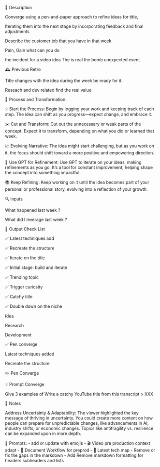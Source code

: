 
🧠 Description 

 

Converge using a pen-and-paper approach to refine ideas for title,  

Iterating them into the next stage by incorporating feedback and final adjustments 

Describe the customer job that you have in that week. 

Pain, Gain what can you do  

the incident for a video idea The is real the bomb unexpected event 

 

🕰️ Previous Retro 

 

Title changes with the idea during the week be ready for it. 

Reseach and dev related find the real value 

🔄 Process and Transformation: 

💡 Start the Process: 
Begin by logging your work and keeping track of each step. The idea can shift as you progress—expect change, and embrace it. 

✂️ Cut and Transform: 
Cut out the unnecessary or weak parts of the concept. Expect it to transform, depending on what you did or learned that week. 

📈 Evolving Narrative: 
The idea might start challenging, but as you work on it, the focus should shift toward a more positive and empowering direction. 

🤖 Use GPT for Refinement: 
Use GPT to iterate on your ideas, making refinements as you go. It’s a tool for constant improvement, helping shape the concept into something impactful. 

📚 Keep Refining: 
Keep working on it until the idea becomes part of your personal or professional story, evolving into a reflection of your growth. 

 

 

🔍 Inputs 

 

What happened last week ? 

What did I leverage last week ? 

🎨 Output Check List 

 

✅ Latest techniques add 

✅ Recreate the structure 

✅ Iterate on the title 

✅ Initial stage: build and iterate 

✅ Trending topic 

✅ Trigger curiosity 

✅ Catchy title 

✅ Double down on the niche 

Idea 

Research 

Development 

✅ Pen converge 

Latest techniques added 

Recreate the structure 

✏️ Pen Converge 

 

💡 Prompt Converge   

 

Give 3 examples of Write a catchy YouTube title from this transcript > XXX 

 

📝 Notes 

 

 

Address Uncertainty & Adaptability: The viewer highlighted the key message of thriving in uncertainty. You could create more content on how people can prepare for unpredictable changes, like advancements in AI, industry shifts, or economic changes. Topics like antifragility vs. resilience can be expanded upon in more depth. 

 

 
💭 Prompts:
    - add or update with emojis 
    - 🎬 Video pre production context adapt
    - 📝 Document Workflow for preprod 
    - 🔧 Latest tech map
    - Remove or fix the gaps in the markdown
    - Add Remove markdown formatting for headers subheaders and lists


